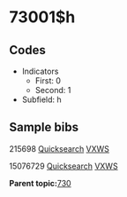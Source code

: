 # 73001$h

## Codes

-   Indicators
    -   First: 0
    -   Second: 1
-   Subfield: h

## Sample bibs

215698 [Quicksearch](https://search.library.yale.edu/catalog/215698) [VXWS](http://prodorbis.library.yale.edu:7014/vxws/GetHoldingsService?bibId=215698)

15076729 [Quicksearch](https://search.library.yale.edu/catalog/15076729) [VXWS](http://prodorbis.library.yale.edu:7014/vxws/GetHoldingsService?bibId=15076729)

**Parent topic:**[730](../../tags/730/730.md)

